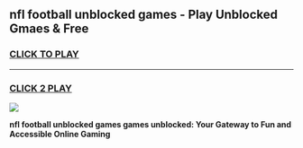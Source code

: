 
## nfl football unblocked games - Play Unblocked Gmaes & Free
<h3>
<a href="https://news.freeplayer.one?title=nfl_football_unblocked_games&ref=16F">CLICK TO PLAY</a></h3>
<hr>

<h3>
<a href="https://news.freeplayer.one?title=nfl_football_unblocked_games&ref=16F">CLICK 2 PLAY</a>
  
</h3>

<a href="https://news.freeplayer.one?title=nfl_football_unblocked_games&ref=16F/"><img src="https://clearcache.store/games.png"></a>


**nfl football unblocked games games unblocked: Your Gateway to Fun and Accessible Online Gaming**
